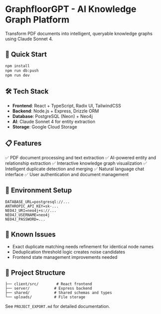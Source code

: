 # GraphfloorGPT - AI Knowledge Graph Platform

Transform PDF documents into intelligent, queryable knowledge graphs using Claude Sonnet 4.

## 🚀 Quick Start

```bash
npm install
npm run db:push
npm run dev
```

## 🛠 Tech Stack

- **Frontend**: React + TypeScript, Radix UI, TailwindCSS
- **Backend**: Node.js + Express, Drizzle ORM
- **Database**: PostgreSQL (Neon) + Neo4j
- **AI**: Claude Sonnet 4 for entity extraction
- **Storage**: Google Cloud Storage

## 📋 Features

✅ PDF document processing and text extraction
✅ AI-powered entity and relationship extraction
✅ Interactive knowledge graph visualization
✅ Intelligent duplicate detection and merging
✅ Natural language chat interface
✅ User authentication and document management

## 🔧 Environment Setup

```env
DATABASE_URL=postgresql://...
ANTHROPIC_API_KEY=sk-...
NEO4J_URI=neo4j+s://...
NEO4J_USERNAME=neo4j
NEO4J_PASSWORD=...
```

## 🐛 Known Issues

- Exact duplicate matching needs refinement for identical node names
- Deduplication threshold logic creates noise candidates
- Frontend state management improvements needed

## 📁 Project Structure

```
├── client/src/        # React frontend
├── server/           # Express backend
├── shared/           # Shared schemas and types
└── uploads/          # File storage
```

See `PROJECT_EXPORT.md` for detailed documentation.